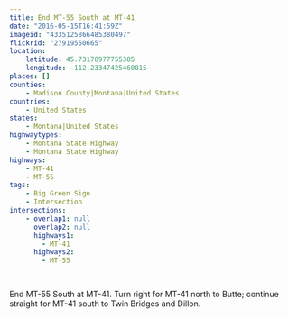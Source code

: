 ```yaml
---
title: End MT-55 South at MT-41
date: "2016-05-15T16:41:59Z"
imageid: "4335125866485380497"
flickrid: "27919550665"
location:
    latitude: 45.73178977755385
    longitude: -112.23347425460815
places: []
counties:
    - Madison County|Montana|United States
countries:
    - United States
states:
    - Montana|United States
highwaytypes:
    - Montana State Highway
    - Montana State Highway
highways:
    - MT-41
    - MT-55
tags:
    - Big Green Sign
    - Intersection
intersections:
    - overlap1: null
      overlap2: null
      highways1:
        - MT-41
      highways2:
        - MT-55

---
```

End MT-55 South at MT-41.  Turn right for MT-41 north to Butte; continue straight for MT-41 south to Twin Bridges and Dillon.